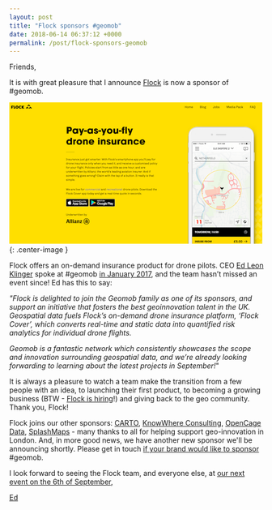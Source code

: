 ```yaml
---
layout: post
title: "Flock sponsors #geomob"
date: 2018-06-14 06:37:12 +0000
permalink: /post/flock-sponsors-geomob
---
```

Friends,


It is with great pleasure that I announce [Flock](https://flockcover.com) is now a sponsor of #geomob.

[![image](/images/flock-screenshot.png)](https://flockcover.com){: .center-image }

Flock offers an on-demand insurance product for drone pilots. CEO [Ed Leon Klinger](https://twitter.com/edleonklinger) spoke at #geomob [in January 2017](/post/154396358235/first-geomob-of-2017-25th-jan-at-new-venue), and the team hasn’t missed an event since! Ed has this to say:

_"Flock is delighted to join the Geomob family as one of its sponsors, and support an initiative that fosters the best geoinnovation talent in the UK. Geospatial data fuels Flock’s on-demand drone insurance platform, ‘Flock Cover’, which converts real-time and static data into quantified risk analytics for individual drone flights._ 

_Geomob is a fantastic network which consistently showcases the scope and innovation surrounding geospatial data, and we’re already looking forwarding to learning about the latest projects in September!_"

It is always a pleasure to watch a team make the transition from a few people with an idea, to launching their first product, to becoming a growing business (BTW - [Flock is hiring](https://flockcover.workable.com/)!) and giving back to the geo community. Thank you, Flock!

Flock joins our other sponsors: [CARTO](https://carto.com), [KnowWhere Consulting](https://knowwhereconsulting.co.uk), [OpenCage Data](https://geocoder.opencagedata.com), [SplashMaps](http://www.splash-maps.com) - many thanks to all for helping support geo-innovation in London. And, in more good news, we have another new sponsor we'll be announcing shortly. Please get in touch [if your brand would like to sponsor](/sponsorship) #geomob.

I look forward to seeing the Flock team, and everyone else, at [our next event on the 6th of September](/post/sept-6th-2018-geomob-details),

[Ed](https://twitter.com/freyfogle)